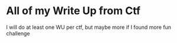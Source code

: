 # All of my Write Up from Ctf

I will do at least one WU per ctf, but maybe more if I found more fun challenge 
